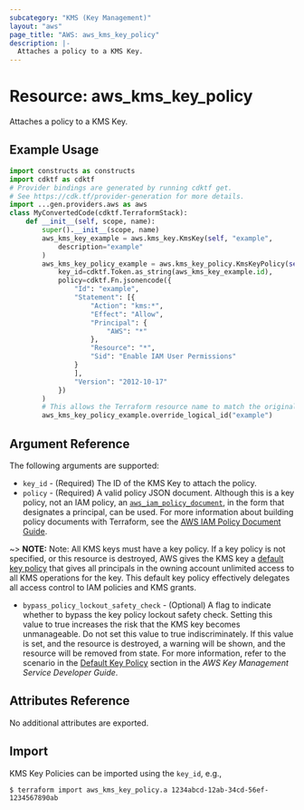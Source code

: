 ```yaml
---
subcategory: "KMS (Key Management)"
layout: "aws"
page_title: "AWS: aws_kms_key_policy"
description: |-
  Attaches a policy to a KMS Key.
---
```


# Resource: aws_kms_key_policy

Attaches a policy to a KMS Key.

## Example Usage

```python
import constructs as constructs
import cdktf as cdktf
# Provider bindings are generated by running cdktf get.
# See https://cdk.tf/provider-generation for more details.
import ...gen.providers.aws as aws
class MyConvertedCode(cdktf.TerraformStack):
    def __init__(self, scope, name):
        super().__init__(scope, name)
        aws_kms_key_example = aws.kms_key.KmsKey(self, "example",
            description="example"
        )
        aws_kms_key_policy_example = aws.kms_key_policy.KmsKeyPolicy(self, "example_1",
            key_id=cdktf.Token.as_string(aws_kms_key_example.id),
            policy=cdktf.Fn.jsonencode({
                "Id": "example",
                "Statement": [{
                    "Action": "kms:*",
                    "Effect": "Allow",
                    "Principal": {
                        "AWS": "*"
                    },
                    "Resource": "*",
                    "Sid": "Enable IAM User Permissions"
                }
                ],
                "Version": "2012-10-17"
            })
        )
        # This allows the Terraform resource name to match the original name. You can remove the call if you don't need them to match.
        aws_kms_key_policy_example.override_logical_id("example")
```

## Argument Reference

The following arguments are supported:

* `key_id` - (Required) The ID of the KMS Key to attach the policy.
* `policy` - (Required) A valid policy JSON document. Although this is a key policy, not an IAM policy, an [`aws_iam_policy_document`](https://registry.terraform.io/providers/hashicorp/aws/latest/docs/data-sources/iam_policy_document), in the form that designates a principal, can be used. For more information about building policy documents with Terraform, see the [AWS IAM Policy Document Guide](https://learn.hashicorp.com/terraform/aws/iam-policy).

~> **NOTE:** Note: All KMS keys must have a key policy. If a key policy is not specified, or this resource is destroyed, AWS gives the KMS key a [default key policy](https://docs.aws.amazon.com/kms/latest/developerguide/key-policies.html#key-policy-default) that gives all principals in the owning account unlimited access to all KMS operations for the key. This default key policy effectively delegates all access control to IAM policies and KMS grants.

* `bypass_policy_lockout_safety_check` - (Optional) A flag to indicate whether to bypass the key policy lockout safety check.
Setting this value to true increases the risk that the KMS key becomes unmanageable. Do not set this value to true indiscriminately. If this value is set, and the resource is destroyed, a warning will be shown, and the resource will be removed from state.
For more information, refer to the scenario in the [Default Key Policy](https://docs.aws.amazon.com/kms/latest/developerguide/key-policies.html#key-policy-default-allow-root-enable-iam) section in the _AWS Key Management Service Developer Guide_.

## Attributes Reference

No additional attributes are exported.

## Import

KMS Key Policies can be imported using the `key_id`, e.g.,

```
$ terraform import aws_kms_key_policy.a 1234abcd-12ab-34cd-56ef-1234567890ab
```

<!-- cache-key: cdktf-0.17.0-pre.15 input-ec206d17edb9517cdc7d4a0c3678e11833c79ed379caad9b34f7d3e40353edd9 -->